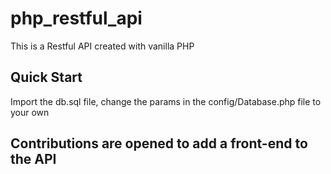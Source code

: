 # php_restful_api
This is a Restful API created with vanilla PHP

## Quick Start

Import the db.sql file, change the params in the config/Database.php file to your own


## Contributions are opened to add a front-end to the API